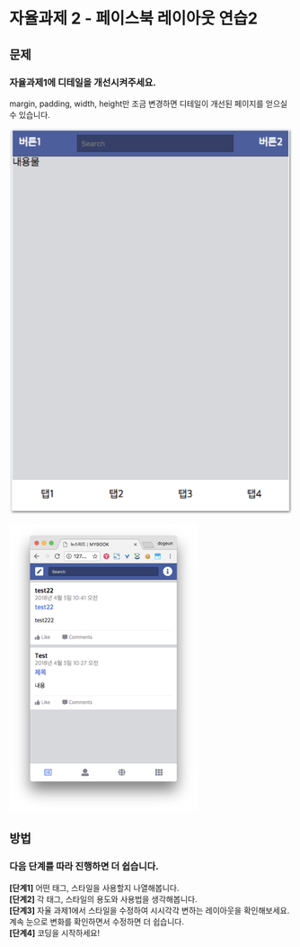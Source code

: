# 자율과제 2 - 페이스북 레이아웃 연습2

## 문제

### 자율과제1에 디테일을 개선시켜주세요.

margin, padding, width, height만 조금 변경하면 디테일이 개선된 페이지를 얻으실 수 있습니다.

![&#xB611;&#xAC19;&#xC740; &#xD398;&#xC774;&#xC9C0;&#xB97C; &#xB9CC;&#xB4E4;&#xC5B4;&#xC8FC;&#xC138;&#xC694;. &#xC870;&#xAE08; &#xB2EC;&#xB77C;&#xB3C4; &#xC0C1;&#xAD00;&#xC5C6;&#xC2B5;&#xB2C8;&#xB2E4;.](../../.gitbook/assets/image%20%2862%29.png)

![&#xCD5C;&#xC885;&#xC801;&#xC73C;&#xB85C; &#xC774; &#xBAA8;&#xC2B5;&#xC744; &#xD5A5;&#xD574; &#xB2EC;&#xB824;&#xAC11;&#xB2C8;&#xB2E4;. \(&#xC624;&#xB298;&#xC740; &#xC544;&#xB2C8;&#xAD6C;&#xC694;.\)](../../.gitbook/assets/image%20%2842%29.png)

## 방법

### **다음** **단계를** **따라** **진행하면** **더** **쉽습니다.**

**\[단계1\]** 어떤 태그, 스타일을 사용할지 나열해봅니다.  
**\[단계2\]** 각 태그, 스타일의 용도와 사용법을 생각해봅니다.  
**\[단계3\]** 자율 과제1에서 스타일을 수정하여 시시각각 변하는 레이아웃을 확인해보세요. 계속 눈으로 변화를 확인하면서 수정하면 더 쉽습니다.  
**\[단계4\]** 코딩을 시작하세요!

